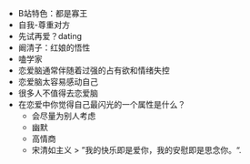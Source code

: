 - B站特色：都是寡王
- 自我-尊重对方
- 先试再爱？dating
- 阚清子：红娘的悟性
- 嗑学家
- 恋爱脑通常伴随着过强的占有欲和情绪失控
- 恋爱脑太容易感动自己
- 很多人不值得去恋爱脑
- 在恋爱中你觉得自己最闪光的一个属性是什么？
	- 会尽量为别人考虑
	- 幽默
	- 高情商
	- 宋清如主义 > ”我的快乐即是爱你，我的安慰即是思念你。“.